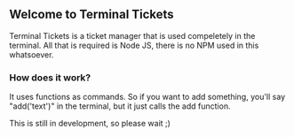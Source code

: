 ## Welcome to Terminal Tickets

Terminal Tickets is a ticket manager that is used compeletely in the terminal. All that is required is Node JS, there is no NPM used in this whatsoever. 

### How does it work?

It uses functions as commands. So if you want to add something, you'll say "add('text')" in the terminal, but it just calls the add function. 

This is still in development, so please wait ;)
